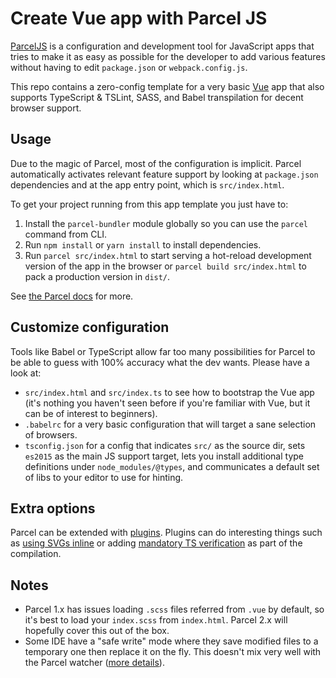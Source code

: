 # Create Vue app with Parcel JS

[ParcelJS](https://github.com/parcel-bundler/parcel) is a configuration and development tool for JavaScript apps that tries to make it as easy as possible for the developer to add various features without having to edit `package.json` or `webpack.config.js`.

This repo contains a zero-config template for a very basic [Vue](https://vuejs.org/) app that also supports TypeScript & TSLint, SASS, and Babel transpilation for decent browser support.

## Usage

Due to the magic of Parcel, most of the configuration is implicit. Parcel automatically activates relevant feature support by looking at `package.json` dependencies and at the app entry point, which is `src/index.html`.

To get your project running from this app template you just have to:

1. Install the `parcel-bundler` module globally so you can use the `parcel` command from CLI.
2. Run `npm install` or `yarn install` to install dependencies.
3. Run `parcel src/index.html` to start serving a hot-reload development version of the app in the browser or `parcel build src/index.html` to pack a production version in `dist/`.

See [the Parcel docs](https://parceljs.org/getting_started.html) for more.

## Customize configuration

Tools like Babel or TypeScript allow far too many possibilities for Parcel to be able to guess with 100% accuracy what the dev wants. Please have a look at:

* `src/index.html` and `src/index.ts` to see how to bootstrap the Vue app (it's nothing you haven't seen before if you're familiar with Vue, but it can be of interest to beginners).
* `.babelrc` for a very basic configuration that will target a sane selection of browsers.
* `tsconfig.json` for a config that indicates `src/` as the source dir, sets `es2015` as the main JS support target, lets you install additional type definitions under `node_modules/@types`, and communicates a default set of libs to your editor to use for hinting.

## Extra options

Parcel can be extended with [plugins](https://www.npmjs.com/search?q=parcel-plugin*). Plugins can do interesting things such as [using SVGs inline](https://www.npmjs.com/package/parcel-plugin-inlinesvg) or adding [mandatory TS verification](https://www.npmjs.com/package/parcel-plugin-typescript) as part of the compilation.

## Notes
  
* Parcel 1.x has issues loading `.scss` files referred from `.vue` by default, so it's best to load your `index.scss` from `index.html`. Parcel 2.x will hopefully cover this out of the box.
* Some IDE have a "safe write" mode where they save modified files to a temporary one then replace it on the fly. This doesn't mix very well with the Parcel watcher ([more details](https://parceljs.org/hmr.html#safe-write)).
